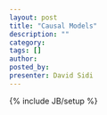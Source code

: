```yaml
---
layout: post
title: "Causal Models"
description: ""
category: 
tags: []
author: 
posted_by: 
presenter: David Sidi
---
```

{% include JB/setup %}
